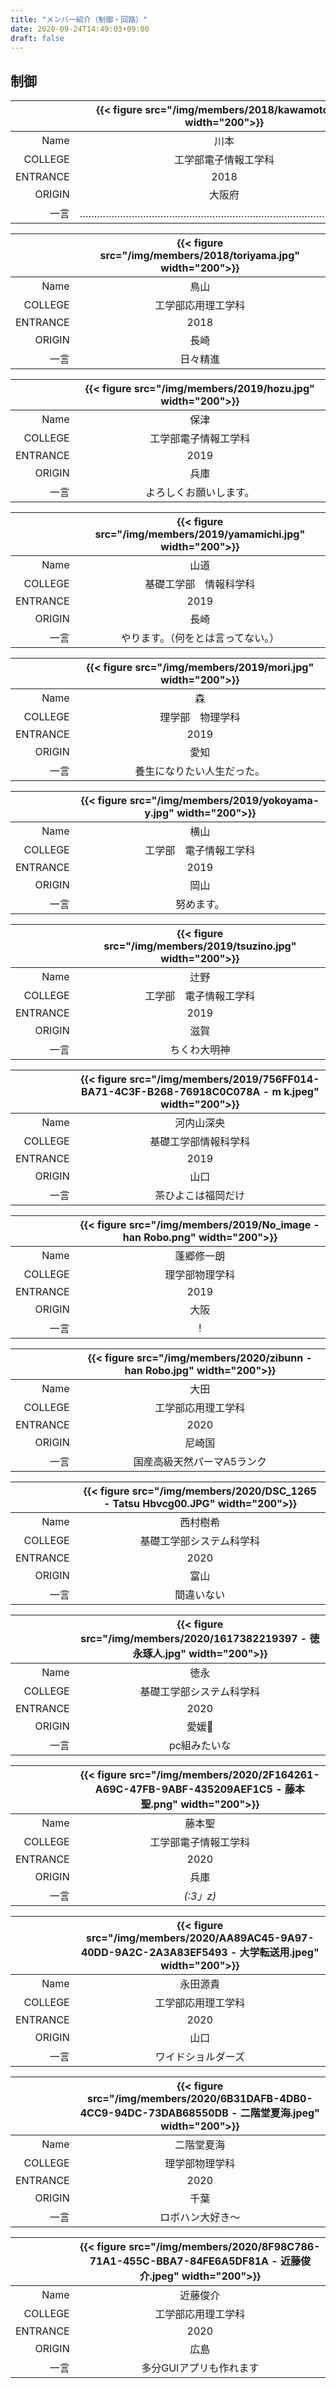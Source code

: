 ```yaml
---
title: "メンバー紹介（制御・回路）"
date: 2020-09-24T14:49:03+09:00
draft: false
---
```


## 制御

|          | {{< figure src="/img/members/2018/kawamoto.jpg" width="200">}} |
| -------: | :------------------------------------------------------------: |
|     Name |                              川本                              |
|  COLLEGE |                      工学部電子情報工学科                      |
| ENTRANCE |                              2018                              |
|   ORIGIN |                             大阪府                             |
|     一言 |              …………………………………………………………………………………….。               |

|          | {{< figure src="/img/members/2018/toriyama.jpg" width="200">}} |
| -------: | :------------------------------------------------------------: |
|     Name |                              鳥山                              |
|  COLLEGE |                       工学部応用理工学科                       |
| ENTRANCE |                              2018                              |
|   ORIGIN |                              長崎                              |
|     一言 |                          日々精進                          |

|          | {{< figure src="/img/members/2019/hozu.jpg" width="200">}} |
| -------: | :--------------------------------------------------------: |
|     Name |                            保津                            |
|  COLLEGE |                    工学部電子情報工学科                    |
| ENTRANCE |                            2019                            |
|   ORIGIN |                            兵庫                            |
|     一言 |                   よろしくお願いします。                   |

|          | {{< figure src="/img/members/2019/yamamichi.jpg" width="200">}} |
| -------: | :-------------------------------------------------------------: |
|     Name |                              山道                               |
|  COLLEGE |                     基礎工学部　情報科学科                      |
| ENTRANCE |                              2019                               |
|   ORIGIN |                              長崎                               |
|     一言 |               やります。（何をとは言ってない。）                |

|          | {{< figure src="/img/members/2019/mori.jpg" width="200">}} |
| -------: | :--------------------------------------------------------: |
|     Name |                             森                             |
|  COLLEGE |                      理学部　物理学科                      |
| ENTRANCE |                            2019                            |
|   ORIGIN |                            愛知                            |
|     一言 |                 養生になりたい人生だった。                 |

|          | {{< figure src="/img/members/2019/yokoyama-y.jpg" width="200">}} |
| -------: | :--------------------------------------------------------------: |
|     Name |                               横山                               |
|  COLLEGE |                      工学部　電子情報工学科                      |
| ENTRANCE |                               2019                               |
|   ORIGIN |                               岡山                               |
|     一言 |                            努めます。                            |

|          | {{< figure src="/img/members/2019/tsuzino.jpg" width="200">}} |
| -------: | :-----------------------------------------------------------: |
|     Name |                             辻野                              |
|  COLLEGE |                    工学部　電子情報工学科                     |
| ENTRANCE |                             2019                              |
|   ORIGIN |                             滋賀                              |
|     一言 |                         ちくわ大明神                          |

|          | {{< figure src="/img/members/2019/756FF014-BA71-4C3F-B268-76918C0C078A - m k.jpeg" width="200">}} |
| -------: | :------------------------------------------------------------: |
|     Name |                              河内山深央                              |
|  COLLEGE |                      基礎工学部情報科学科                      |
| ENTRANCE |                              2019                              |
|   ORIGIN |                             山口                             |
|     一言 |              茶ひよこは福岡だけ               |

|          | {{< figure src="/img/members/2019/No_image - han Robo.png" width="200">}} |
| -------: | :-----------------------------------------------------------: |
|     Name |                             蓬郷修一朗                              |
|  COLLEGE |                    理学部物理学科                     |
| ENTRANCE |                             2019                              |
|   ORIGIN |                             大阪                              |
|     一言 |                         !                          |

|          | {{< figure src="/img/members/2020/zibunn - han Robo.jpg" width="200">}} |
| -------: | :------------------------------------------------------------: |
|     Name |                              大田                              |
|  COLLEGE |                      工学部応用理工学科                      |
| ENTRANCE |                              2020                              |
|   ORIGIN |                             尼崎国                             |
|     一言 |              国産高級天然パーマA5ランク               |

|          | {{< figure src="/img/members/2020/DSC_1265 - Tatsu Hbvcg00.JPG" width="200">}} |
| -------: | :------------------------------------------------------------: |
|     Name |                              西村樹希                              |
|  COLLEGE |                      基礎工学部システム科学科                      |
| ENTRANCE |                              2020                              |
|   ORIGIN |                             富山                             |
|     一言 |              間違いない               |

|          | {{< figure src="/img/members/2020/1617382219397 - 徳永琢人.jpg" width="200">}} |
| -------: | :------------------------------------------------------------: |
|     Name |                              徳永                              |
|  COLLEGE |                      基礎工学部システム科学科                      |
| ENTRANCE |                              2020                              |
|   ORIGIN |                             愛媛🍊                             |
|     一言 |              pc組みたいな               |

|          | {{< figure src="/img/members/2020/2F164261-A69C-47FB-9ABF-435209AEF1C5 - 藤本聖.png" width="200">}} |
| -------: | :------------------------------------------------------------: |
|     Name |                              藤本聖                              |
|  COLLEGE |                      工学部電子情報工学科                      |
| ENTRANCE |                              2020                              |
|   ORIGIN |                             兵庫                             |
|     一言 |              _(:3」z)_               |

|          | {{< figure src="/img/members/2020/AA89AC45-9A97-40DD-9A2C-2A3A83EF5493 - 大学転送用.jpeg" width="200">}} |
| -------: | :------------------------------------------------------------: |
|     Name |                              永田源貴                              |
|  COLLEGE |                      工学部応用理工学科                      |
| ENTRANCE |                              2020                              |
|   ORIGIN |                             山口                             |
|     一言 |              ワイドショルダーズ               |

|          | {{< figure src="/img/members/2020/6B31DAFB-4DB0-4CC9-94DC-73DAB68550DB - 二階堂夏海.jpeg" width="200">}} |
| -------: | :------------------------------------------------------------: |
|     Name |                              二階堂夏海                              |
|  COLLEGE |                      理学部物理学科                      |
| ENTRANCE |                              2020                              |
|   ORIGIN |                             千葉                             |
|     一言 |              ロボハン大好き〜               |

|          | {{< figure src="/img/members/2020/8F98C786-71A1-455C-BBA7-84FE6A5DF81A - 近藤俊介.jpeg" width="200">}} |
| -------: | :------------------------------------------------------------: |
|     Name |                              近藤俊介                              |
|  COLLEGE |                      工学部応用理工学科                      |
| ENTRANCE |                              2020                              |
|   ORIGIN |                             広島                             |
|     一言 |              多分GUIアプリも作れます               |
